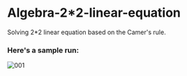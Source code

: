 # Algebra-2*2-linear-equation
Solving 2*2 linear equation based on the Camer's rule.

### Here's a sample run:

![001](https://user-images.githubusercontent.com/41565191/56467711-df122d00-6437-11e9-8d34-72bda7a850ab.PNG)
